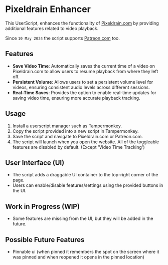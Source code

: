 # Pixeldrain Enhancer

This UserScript, enhances the functionality of [Pixeldrain.com](https://pixeldrain.com) by providing additional features related to video playback.

Since `10 May 2024` the script supports [Patreon.com](https://www.patreon.com) too.

## Features

- **Save Video Time**: Automatically saves the current time of a video on Pixeldrain.com to allow users to resume playback from where they left off.
- **Persistent Volume**: Allows users to set a persistent volume level for videos, ensuring consistent audio levels across different sessions.
- **Real-Time Saves**: Provides the option to enable real-time updates for saving video time, ensuring more accurate playback tracking.

## Usage

1. Install a userscript manager such as Tampermonkey.
2. Copy the script provided into a new script in Tampermonkey.
3. Save the script and navigate to Pixeldrain.com or Patreon.com.
4. The script will launch when you open the website. All of the toggleable features are disabled by default. (Except 'Video Time Tracking')

## User Interface (UI)

- The script adds a draggable UI container to the top-right corner of the page.
- Users can enable/disable features/settings using the provided buttons in the UI.

## Work in Progress (WIP)

- Some features are missing from the UI, but they will be added in the future.

## Possible Future Features

- Pinnable ui (when pinned it remembers the spot on the screen where it was pinned and when reopened it opens in the pinned location)
